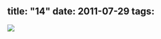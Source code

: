 title: "14"
date: 2011-07-29
tags:
---

![](https://dl.dropbox.com/u/4291520/monograms/2011--14.svg)
